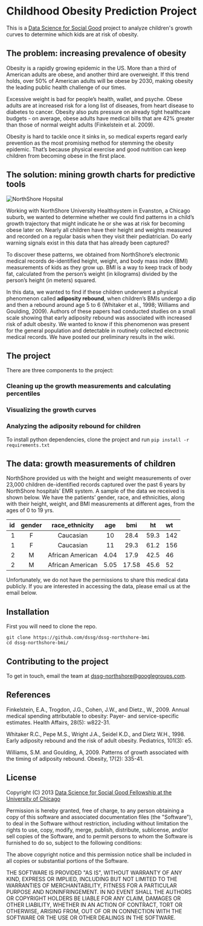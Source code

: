 # Childhood Obesity Prediction Project
This is a [Data Science for Social Good](http://www.dssg.io) project to analyze children's growth curves to determine which kids are at risk of obesity.

## The problem: increasing prevalence of obesity

Obesity is a rapidly growing epidemic in the US. More than a third of American adults are obese, and another third are overweight. If this trend holds, over 50% of American adults will be obese by 2030, making obesity the leading public health challenge of our times.

Excessive weight is bad for people’s health, wallet, and psyche. Obese adults are at increased risk for a long list of diseases, from heart disease to diabetes to cancer. Obesity also puts pressure on already tight healthcare budgets - on average, obese adults have medical bills that are 42% greater than those of normal weight adults (Finkelstein et al. 2009). 

Obesity is hard to tackle once it sinks in, so medical experts regard early prevention as the most promising method for stemming the obesity epidemic. That’s because physical exercise and good nutrition can keep children from becoming obese in the first place.

## The solution: mining growth charts for predictive tools

![NorthShore Hopsital](http://dssg.io/img/partners/northshore.jpg)

Working with NorthShore University Healthsystem in Evanston, a Chicago suburb, we wanted to determine whether we could find patterns in a child’s growth trajectory that might indicate he or she was at risk for becoming obese later on. Nearly all children have their height and weights measured and recorded on a regular basis when they visit their pediatrician. Do early warning signals exist in this data that has already been captured?

To discover these patterns, we obtained from NorthShore’s electronic medical records de-identified height, weight, and body mass index (BMI) measurements of kids as they grow up. BMI is a way to keep track of body fat, calculated from the person’s weight (in kilograms) divided by the person’s height (in meters) squared. 

In this data, we wanted to find if these children underwent a physical phenomenon called **adiposity rebound**, when children’s BMIs undergo a dip and then a rebound around age 5 to 6 (Whitaker et al., 1998; Williams and Goulding, 2009). Authors of these papers had conducted studies on a small scale showing that early adiposity rebound was associated with increased risk of adult obesity. We wanted to know if this phenomenon was present for the general population and detectable in routinely collected electronic medical records. We have posted our preliminary results in the wiki.

## The project

There are three components to the project:

### Cleaning up the growth measurements and calculating percentiles

### Visualizing the growth curves


### Analyzing the adiposity rebound for children

To install python dependencies, clone the project and run `pip install -r requirements.txt`

## The data: growth measurements of children

NorthShore provided us with the height and weight measurements of over 23,000 children de-identified records captured over the past 6 years by NorthShore hospitals’ EMR system. A sample of the data we received is shown below. We have the patients’ gender, race, and ethnicities, along with their height, weight, and BMI measurements at different ages, from the ages of 0 to 19 yrs.

|id | gender | race_ethnicity | age | bmi | ht | wt |
|------:|:-----:|:-------:|:-----:|:-----:|:---:|:---|
|1	|F 	|Caucasian	|10	|28.4	|59.3	|142|
|1	|F	|Caucasian	|11	|29.3	|61.2	|156|
|2	|M	|African American	|4.04	|17.9	|42.5	|46|
|2	|M	|African American	|5.05	|17.58	|45.6	|52|

Unfortunately, we do not have the permissions to share this medical data publicly. If you are interested in accessing the data, please email us at the email below.

## Installation 

First you will need to clone the repo. 
````
git clone https://github.com/dssg/dssg-northshore-bmi
cd dssg-northshore-bmi/
````


## Contributing to the project

To get in touch, email the team at dssg-northshore@googlegroups.com.

## References

Finkelstein, E.A., Trogdon, J.G., Cohen, J.W., and Dietz., W., 2009. Annual medical spending attributable to obesity: Payer- and service-specific estimates. Health Affairs, 28(5): w822-31.

Whitaker R.C., Pepe M.S., Wright J.A., Seidel K.D., and Dietz W.H., 1998. Early adiposity rebound and the risk of adult obesity. Pediatrics, 101(3): e5.

Williams, S.M. and Goulding, A, 2009. Patterns of growth associated with the timing of adiposity rebound. Obesity, 17(2): 335-41.

## License 

Copyright (C) 2013 [Data Science for Social Good Fellowship at the University of Chicago](http://dssg.io)

Permission is hereby granted, free of charge, to any person obtaining a copy of this software and associated documentation files (the "Software"), to deal in the Software without restriction, including without limitation the rights to use, copy, modify, merge, publish, distribute, sublicense, and/or sell copies of the Software, and to permit persons to whom the Software is furnished to do so, subject to the following conditions:

The above copyright notice and this permission notice shall be included in all copies or substantial portions of the Software.

THE SOFTWARE IS PROVIDED "AS IS", WITHOUT WARRANTY OF ANY KIND, EXPRESS OR IMPLIED, INCLUDING BUT NOT LIMITED TO THE WARRANTIES OF MERCHANTABILITY, FITNESS FOR A PARTICULAR PURPOSE AND NONINFRINGEMENT. IN NO EVENT SHALL THE AUTHORS OR COPYRIGHT HOLDERS BE LIABLE FOR ANY CLAIM, DAMAGES OR OTHER LIABILITY, WHETHER IN AN ACTION OF CONTRACT, TORT OR OTHERWISE, ARISING FROM, OUT OF OR IN CONNECTION WITH THE SOFTWARE OR THE USE OR OTHER DEALINGS IN THE SOFTWARE.


